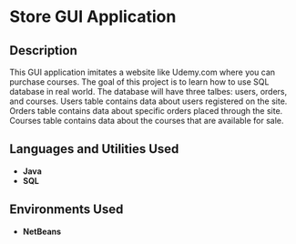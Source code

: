 <h1>Store GUI Application</h1>

<h2>Description</h2>
This GUI application imitates a website like Udemy.com where you can purchase courses. The goal of this project is to learn how to use SQL database in real world. The database will have three talbes: users, orders, and courses. Users table contains data about users registered on the site. Orders table contains data about specific orders placed through the site. Courses table contains data about the courses that are available for sale.
<br />


<h2>Languages and Utilities Used</h2>

- <b>Java</b> 
- <b>SQL</b>

<h2>Environments Used </h2>

- <b>NetBeans</b>
